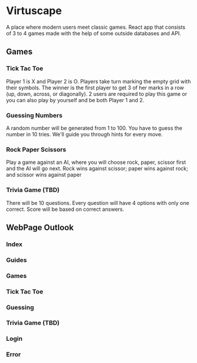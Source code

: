 # Virtuscape
A place where modern users meet classic games. React app that consists of 3 to 4 games made with the help of some outside databases and API.

## Games 

### Tick Tac Toe
Player 1 is X and Player 2 is O. Players take turn marking the empty grid with their symbols. The winner is the first player to get 3 of her marks in a row (up, down, across, or diagonally). 2 users are required to play this game or you can also play by yourself and be both Player 1 and 2.

### Guessing Numbers
A random number will be generated from 1 to 100. You have to guess the number in 10 tries. We'll guide you through hints for every move.

### Rock Paper Scissors
Play a game against an AI, where you will choose rock, paper, scissor first and the AI will go next. Rock wins against scissor; paper wins against rock; and scissor wins against paper

### Trivia Game (TBD)
There will be 10 questions. Every question will have 4 options with only one correct. Score will be based on correct answers.

## WebPage Outlook

### Index

### Guides

### Games

### Tick Tac Toe

### Guessing

### Trivia Game (TBD)

### Login

### Error
